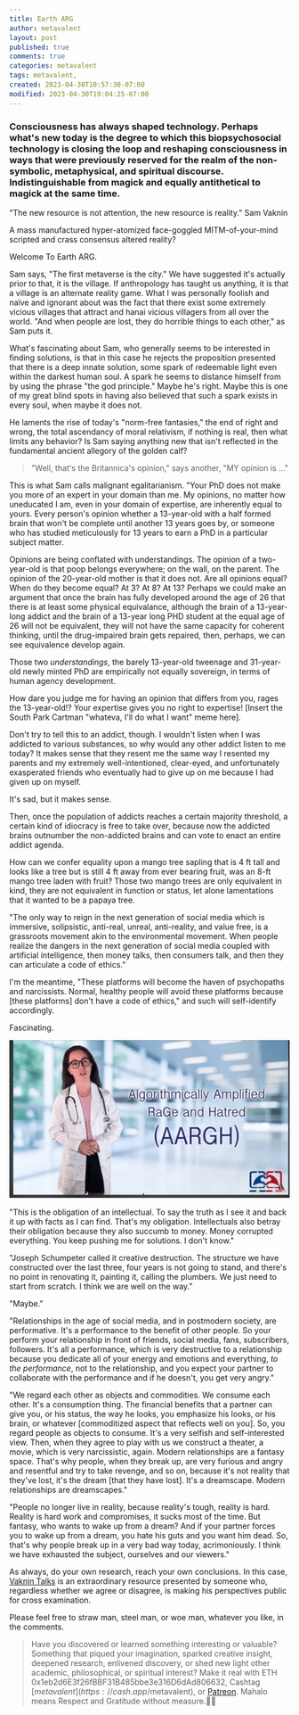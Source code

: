 ```yaml
---
title: Earth ARG
author: metavalent
layout: post
published: true
comments: true
categories: metavalent
tags: metavalent,
created: 2023-04-30T10:57:30-07:00
modified: 2023-04-30T19:04:25-07:00
---
```


### Consciousness has always shaped technology. Perhaps what's new today is the degree to which this biopsychosocial technology is closing the loop and reshaping consciousness in ways that were previously reserved for the realm of the non-symbolic, metaphysical, and spiritual discourse. Indistinguishable from magick and equally antithetical to magick at the same time. 

"The new resource is not attention, the new resource is reality." Sam Vaknin

A mass manufactured hyper-atomized face-goggled MITM-of-your-mind scripted and crass consensus altered reality?

Welcome To Earth ARG.

Sam says, "The first metaverse is the city."  We have suggested it's actually prior to that, it is the village. If anthropology has taught us anything, it is that a village is an alternate reality game. What I was personally foolish and naïve and ignorant about was the fact that there exist some extremely vicious villages that attract and hanai vicious villagers from all over the world. "And when people are lost, they do horrible things to each other," as Sam puts it.

What's fascinating about Sam, who generally seems to be interested in finding solutions, is that in this case he rejects the proposition presented that there is a deep innate solution, some spark of redeemable light even within the darkest human soul. A spark he seems to distance himself from by using the phrase "the god principle." Maybe he's right. Maybe this is one of my great blind spots in having also believed that such a spark exists in every soul, when maybe it does not.

He laments the rise of today's "norm-free fantasies," the end of right and wrong, the total ascendancy of moral relativism, if nothing is real, then what limits any behavior? Is Sam saying anything new that isn't reflected in the fundamental ancient allegory of the golden calf?

> "Well, that's the Britannica's opinion," says another, "MY opinion is ..."

This is what Sam calls malignant egalitarianism. "Your PhD does not make you more of an expert in your domain than me. My opinions, no matter how uneducated I am, even in your domain of expertise, are inherently equal to yours. Every person's opinion whether a 13-year-old with a half formed brain that won't be complete until another 13 years goes by, or someone who has studied meticulously for 13 years to earn a PhD in a particular subject matter.

Opinions are being conflated with understandings. The opinion of a two-year-old is that poop belongs everywhere; on the wall, on the parent. The opinion of the 20-year-old mother is that it does not. Are all opinions equal? When do they become equal? At 3? At 8? At 13? Perhaps we could make an argument that once the brain has fully developed around the age of 26 that there is at least some physical equivalance, although the brain of a 13-year-long addict and the brain of a 13-year long PHD student at the equal age of 26 will not be equivalent, they will not have the same capacity for coherent thinking, until the drug-impaired brain gets repaired, then, perhaps, we can see equivalence develop again.

Those two *understandings*, the barely 13-year-old tweenage and 31-year-old newly minted PhD are empirically not equally sovereign, in terms of human agency development.

How dare you judge me for having an opinion that differs from you, rages the 13-year-old!? Your expertise gives you no right to expertise! [Insert the South Park Cartman "whateva, I'll do what I want" meme here].

Don't try to tell this to an addict, though. I wouldn't listen when I was addicted to various substances, so why would any other addict listen to me today? It makes sense that they resent me the same way I resented my parents and my extremely well-intentioned, clear-eyed, and unfortunately exasperated friends who eventually had to give up on me because I had given up on myself.

It's sad, but it makes sense.

Then, once the population of addicts reaches a certain majority threshold, a certain kind of idiocracy is free to take over, because now the addicted brains outnumber the non-addicted brains and can vote to enact an entire addict agenda.

How can we confer equality upon a mango tree sapling that is 4 ft tall and looks like a tree but is still 4 ft away from ever bearing fruit, was an 8-ft mango tree laden with fruit? Those two mango trees are only equivalent in kind, they are not equivalent in function or status, let alone lamentations that it wanted to be a papaya tree.

"The only way to reign in the next generation of social media which is immersive, solipsistic, anti-real, unreal, anti-reality, and value free, is a grassroots movement akin to the environmental movement. When people realize the dangers in the next generation of social media coupled with artificial intelligence, then money talks, then consumers talk, and then they can articulate a code of ethics."

I'm the meantime, "These platforms will become the haven of psychopaths and narcissists. Normal, healthy people will avoid these platforms because [these platforms] don't have a code of ethics," and such will self-identify accordingly.

Fascinating.

![Aargh](/assets/images/f5d6a3726f834d8eba4a43f4e4223ea3.jpg)

"This is the obligation of an intellectual. To say the truth as I see it and back it up with facts as I can find. That's my obligation. Intellectuals also betray their obligation because they also succumb to money. Money corrupted everything. You keep pushing me for solutions. I don't know."

"Joseph Schumpeter called it creative destruction. The structure we have constructed over the last three, four years is not going to stand, and there's no point in renovating it, painting it, calling the plumbers. We just need to start from scratch. I think we are well on the way."

"Maybe."

"Relationships in the age of social media, and in postmodern society, are performative. It's a performance to the benefit of other people. So your perform your relationship in front of friends, social media, fans, subscribers, followers. It's all a performance, which is very destructive to a relationship because you dedicate all of your energy and emotions and everything, *to the performance*, not to the relationship, and you expect your partner to collaborate with the performance and if he doesn't, you get very angry."

"We regard each other as objects and commodities. We consume each other. It's a consumption thing. The financial benefits that a partner can give you, or his status, the way he looks, you emphasize his looks, or his brain, or whatever [commoditized aspect that reflects well on you]. So, you regard people as objects to consume. It's a very selfish and self-interested view. Then, when they agree to play with us we construct a theater, a movie, which is very narcissistic, again. Modern relationships are a fantasy space. That's why people, when they break up, are very furious and angry and resentful and try to take revenge, and so on, because it's not reality that they've lost, it's the dream [that they have lost]. It's a dreamscape. Modern relationships are dreamscapes."

"People no longer live in reality, because reality's tough, reality is hard. Reality is hard work and compromises, it sucks most of the time. But fantasy, who wants to wake up from a dream? And if your partner forces you to wake up from a dream, you hate his guts and you want him dead. So, that's why people break up in a very bad way today, acrimoniously. I think we have exhausted the subject, ourselves and our viewers."

As always, do your own research, reach your own conclusions. In this case, [Vaknin Talks](https://vaknin-talks.com/) is an extraordinary resource presented by someone who, regardless whether we agree or disagree, is making his perspectives public for cross examination.

Please feel free to straw man, steel man, or woe man, whatever you like, in the comments. 

<!-- Default Video Embed
Watch [Video_Title](https://youtu.be/a9XV8oLLZxk) if the embed below does not behave nicely. 

<!-- Native HTML5 Embed - GitHub LFS storage: append ?raw=true  
<video width="560" height="320" controls>
  <source src="https://www.youtu.be/a9XV8oLLZxk" type="video/mp4">
  <source src="https://www.youtu.be/a9XV8oLLZxk" type="video/webm">
Your browser does not support the video tag.
</video>
-->

<!-- YouTube Player
<iframe id="ytplayer" type="text/html" width="560" height="320"
  src="https://www.youtube.com/embed/imA1lpOdEhQ?autoplay=1"
  frameborder="0"></iframe>
-->

<!-- Maybe HTML5 Audio Embed - GitHub LFS storage: append ?raw=true  
<audio controls>
  <source src="https://github.com/metavalent/metavalent.github.io/blob/gh-pages/assets/audio-video/FILENAME.mp4?raw=true" type="audio/mpeg">
  <source src="https://github.com/metavalent/metavalent.github.io/blob/gh-pages/assets/audio-video/FILENAME.mp4?raw=true" type="audio/ogg">
Your browser does not support the audio element.
</audio>
-->

<!-- For custom thumbnail
![alt text](/assets/images/image.jpg "title")
-->

<p></p>
<p></p>
<p></p>

> Have you discovered or learned something interesting or valuable? Something that piqued your imagination, sparked creative insight, deepened research, enlivened discovery, or shed new light other academic, philosophical, or spiritual interest? Make it real with ETH 0x1eb2d6E3f26fBBF31B485bbe3e316D6dAd806632, Cashtag [$metavalent](https://cash.app/$metavalent), or [Patreon](https://patreon.com/metavalent). Mahalo means Respect and Gratitude without measure.🙏🏼
